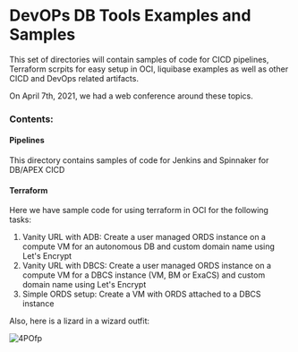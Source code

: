 # DevOPs DB Tools Examples and Samples

This set of directories will contain samples of code for CICD pipelines, Terraform scrpits for easy setup in OCI, liquibase examples as well as other CICD and DevOps related artifacts.

On April 7th, 2021, we had a web conference around these topics.
[](youtube:P3La7ig37CU)


### Contents:

#### Pipelines
This directory contains samples of code for Jenkins and Spinnaker for DB/APEX CICD

#### Terraform
Here we have sample code for using terraform in OCI for the following tasks:
 1. Vanity URL with ADB: Create a user managed ORDS instance on a compute VM for an autonomous DB and custom domain name using Let's Encrypt
 2. Vanity URL with DBCS: Create a user managed ORDS instance on a compute VM for a DBCS instance (VM, BM or ExaCS) and custom domain name using Let's Encrypt
 3. Simple ORDS setup: Create a VM with ORDS attached to a DBCS instance


Also, here is a lizard in a wizard outfit:

![4POfp](https://user-images.githubusercontent.com/69256666/114067567-ab08c000-9838-11eb-92d0-629615ff0b0d.jpg)
